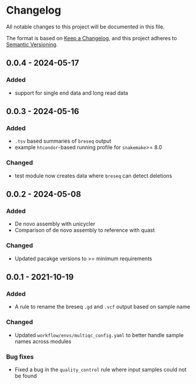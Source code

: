 # Changelog

All notable changes to this project will be documented in this file.

The format is based on [Keep a Changelog](https://keepachangelog.com/en/1.0.0/),
and this project adheres to [Semantic
Versioning](https://semver.org/spec/v2.0.0.html).


## 0.0.4 - 2024-05-17

### Added
- support for single end data and long read data

## 0.0.3 - 2024-05-16

### Added
- `.tsv` based summaries of `breseq` output
- example `htcondor`-based running profile for `snakemake`>= 8.0

### Changed
- test module now creates data where `breseq` can detect deletions

## 0.0.2 - 2024-05-08

### Added
- De novo assembly with unicycler
- Comparison of de novo assembly to reference with quast

### Changed
- Updated pacakge versions to >= minimum requirements

## 0.0.1 - 2021-10-19

### Added
- A rule to rename the breseq `.gd` and `.vcf` output based on sample name

### Changed
- Updated `workflow/envs/multiqc_config.yaml` to better handle sample names
  across modules

### Bug fixes
- Fixed a bug in the `quality_control` rule where input samples could not be
  found
